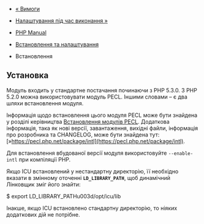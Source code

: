 - [« Вимоги](intl.requirements.md)
- [Налаштування під час виконання »](intl.configuration.md)

- [PHP Manual](index.md)
- [Встановлення та налаштування](intl.setup.md)
- Встановлення

## Установка

Модуль входить у стандартне постачання починаючи з PHP 5.3.0. З PHP 5.2.0
можна використовувати модуль PECL. Іншими словами – є два шляхи
встановлення модуля.

Інформація щодо встановлення цього модуля PECL може бути знайдена у розділі
керівництва [Встановлення модулів PECL](install.pecl.md). Додаткова
інформація, така як нові версії, завантаження, вихідні файли,
інформація про розробника та CHANGELOG, може бути знайдена тут:
[»https://pecl.php.net/package/intl](https://pecl.php.net/package/intl).

Для встановлення вбудованої версії модуля використовуйте `--enable-intl` при
компіляції PHP.

Якщо ICU встановлений у нестандартну директорію, її необхідно вказати
в змінному оточенні **`LD_LIBRARY_PATH`**, щоб динамічний
Лінковщик зміг його знайти:

$ export LD_LIBRARY_PATHu003d/opt/icu/lib

Інакше, якщо ICU встановлено стандартну директорію, то
ніяких додаткових дій не потрібне.
